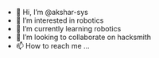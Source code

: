 - 👋 Hi, I’m @akshar-sys
- 👀 I’m interested in robotics
- 🌱 I’m currently learning robotics
- 💞️ I’m looking to collaborate on hacksmith
- 📫 How to reach me ...

<!---
akshar-sys/akshar-sys is a ✨ special ✨ repository because its `README.md` (this file) appears on your GitHub profile.
You can click the Preview link to take a look at your changes.
--->
